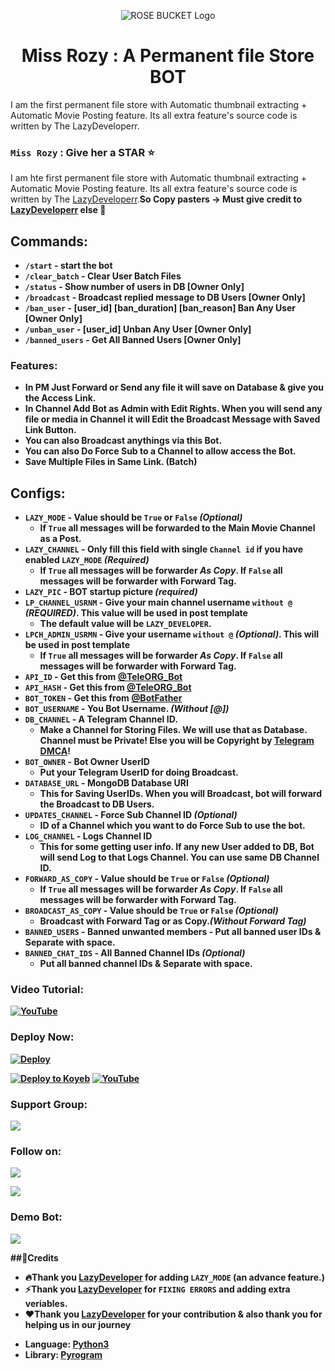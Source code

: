 <p align="center">
  <img src="https://telegra.ph/file/d382d2fad1fdd2a4ccca4.png" alt="ROSE BUCKET Logo">
</p>
<h1 align="center">
  <b>Miss Rozy : A Permanent file Store BOT</b>
</h1>
<p>I am the first permanent file store with Automatic thumbnail extracting + Automatic Movie Posting feature. Its all extra feature's source code is written by The LazyDeveloperr. </p>

### `Miss Rozy` : Give her a STAR ⭐️
I am hte first permanent file store with Automatic thumbnail extracting + Automatic Movie Posting feature. Its all extra feature's source code is written by The [LazyDeveloperr](https://github.com/LazyDeveloperr).<b>So Copy pasters -> Must give credit to [LazyDeveloperr](https://github.com/LazyDeveloperr) else 🖕<b/>

## Commands:

- `/start` - start the bot
- `/clear_batch` - Clear User Batch Files
- `/status` - Show number of users in DB [Owner Only]
- `/broadcast` - Broadcast replied message to DB Users [Owner Only]
- `/ban_user` - [user_id] [ban_duration] [ban_reason] Ban Any User [Owner Only]
- `/unban_user` - [user_id] Unban Any User [Owner Only]
- `/banned_users` - Get All Banned Users [Owner Only]

### Features:
- In PM Just Forward or Send any file it will save on Database & give you the Access Link.
- In Channel Add Bot as Admin with Edit Rights. When you will send any file or media in Channel it will Edit the Broadcast Message with Saved Link Button.
- You can also Broadcast anythings via this Bot.
- You can also Do Force Sub to a Channel to allow access the Bot.
- Save Multiple Files in Same Link. (Batch)

## Configs:
- `LAZY_MODE` - Value should be `True` or `False` *(Optional)*
	- If `True` all messages will be forwarded to the Main Movie Channel as a Post.
- `LAZY_CHANNEL` - Only fill this field with single `Channel id` if you have enabled `LAZY_MODE` *(Required)*
	- If `True` all messages will be forwarder *As Copy*. If `False` all messages will be forwarder with Forward Tag.
- `LAZY_PIC` - BOT startup picture *(required)*
- `LP_CHANNEL_USRNM` - Give your main channel username `without @`  *(REQUIRED)*. This value will be used in post template 
	- The default value will be `LAZY_DEVELOPER`.
- `LPCH_ADMIN_USRMN` - Give your username `without @` *(Optional)*. This will be used in post template
	- If `True` all messages will be forwarder *As Copy*. If `False` all messages will be forwarder with Forward Tag.
- `API_ID` - Get this from [@TeleORG_Bot](https://t.me/TeleORG_Bot)
- `API_HASH` - Get this from [@TeleORG_Bot](https://t.me/TeleORG_Bot)
- `BOT_TOKEN` - Get this from [@BotFather](https://t.me/BotFather)
- `BOT_USERNAME` - You Bot Username. *(Without [@])*
- `DB_CHANNEL` - A Telegram Channel ID.
	- Make a Channel for Storing Files. We will use that as Database. Channel must be Private! Else you will be Copyright by [Telegram DMCA](https://t.me/dmcatelegram)!
- `BOT_OWNER` - Bot Owner UserID
	- Put your Telegram UserID for doing Broadcast.
- `DATABASE_URL` - MongoDB Database URI
	- This for Saving UserIDs. When you will Broadcast, bot will forward the Broadcast to DB Users.
- `UPDATES_CHANNEL` - Force Sub Channel ID *(Optional)*
	- ID of a Channel which you want to do Force Sub to use the bot. 
- `LOG_CHANNEL` - Logs Channel ID
	- This for some getting user info. If any new User added to DB, Bot will send Log to that Logs Channel. You can use same DB Channel ID.
- `FORWARD_AS_COPY` - Value should be `True` or `False` *(Optional)*
	- If `True` all messages will be forwarder *As Copy*. If `False` all messages will be forwarder with Forward Tag.
- `BROADCAST_AS_COPY` - Value should be `True` or `False` *(Optional)*
  	- Broadcast with Forward Tag or as Copy.*(Without Forward Tag)*
- `BANNED_USERS` - Banned unwanted members
         - Put all banned user IDs & Separate with space.
- `BANNED_CHAT_IDS` - All Banned Channel IDs *(Optional)*
	- Put all banned channel IDs & Separate with space.

### Video Tutorial:
[![YouTube](https://img.shields.io/badge/YouTube-Video%20Tutorial-red?logo=youtube)](https://youtu.be/Rtjyz3lEZwE)

### Deploy Now:

[![Deploy](https://www.herokucdn.com/deploy/button.svg)](https://heroku.com/deploy?template=https://github.com/decentboyy/Filestorage24bot)

<a target="_blank" href="https://app.koyeb.com/deploy?type=git&repository=github.com/LazyDeveloperr/MissRozy&branch=main&name=missrozybot"><img alt="Deploy to Koyeb" src="https://binbashbanana.github.io/deploy-buttons/buttons/remade/koyeb.svg"></a>
[![YouTube](https://img.shields.io/badge/YouTube-Video%20Tutorial-red?logo=youtube)](https://youtu.be/Rtjyz3lEZwE)

### Support Group:
<a href="https://telegram.me/LazyDeveloperSupport"><img src="https://img.shields.io/badge/Telegram-Join%20Telegram%20Group-blue.svg?logo=telegram"></a>

### Follow on:
<p align="left">
<a href="https://github.com/LazyDeveloperr"><img src="https://img.shields.io/badge/GitHub-Follow%20on%20GitHub-inactive.svg?logo=github"></a>
</p>
<p align="left">
<a href="https://instagram.com/LazyDeveloperr"><img src="https://img.shields.io/badge/Instagram-Follow%20on%20Instagram-important.svg?logo=instagram"></a>
</p>

### Demo Bot:
<a href="https://telegram.me/MissRozy_BOT"><img src="https://img.shields.io/badge/Demo-Telegram%20Bot-blue.svg?logo=telegram"></a>

	
##🌟Credits
- 🔥Thank you [LazyDeveloper](https://github.com/LazyDeveloperr) for adding `LAZY_MODE` (an advance feature.)
- ⚡️Thank you [LazyDeveloper](https://github.com/LazyDeveloperr) for `FIXING ERRORS` and adding extra veriables.
- ❤️Thank you [LazyDeveloper](https://github.com/LazyDeveloperr) for your contribution & also thank you for helping us in our journey


* **Language:** [Python3](https://www.python.org)
* **Library:** [Pyrogram](https://docs.pyrogram.org)

